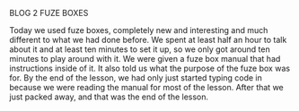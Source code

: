 BLOG 2
FUZE BOXES


Today we used fuze boxes, completely new and interesting and much different to what we had done before. We spent at least half an hour to talk about it and at least ten minutes to set it up, so we only got around ten minutes to play around with it. We were given a fuze box manual that had instructions inside of it. It also told us what the purpose of the fuze box was for. By the end of the lesson, we had only just started typing code in because we were reading the manual for most of the lesson. After that we just packed away, and that was the end of the lesson.

